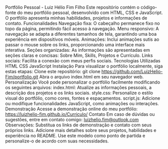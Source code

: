 Portfólio Pessoal - Luiz Hélio Fim Filho
Este repositório contém o código-fonte do meu portfólio pessoal, desenvolvido com HTML, CSS e JavaScript. O portfólio apresenta minhas habilidades, projetos e informações de contato.
Funcionalidades
Navegação fixa: O cabeçalho permanece fixo no topo da página, permitindo fácil acesso à navegação.
Menu responsivo: A navegação se adapta a diferentes tamanhos de tela, garantindo uma boa experiência em dispositivos móveis.
Animações: Inclui animações sutis ao passar o mouse sobre os links, proporcionando uma interface mais interativa.
Seções organizadas: As informações são apresentadas em seções claras e concisas: Sobre Mim, Skills, Projetos e Currículo.
Links sociais: Facilita a conexão com meus perfis sociais.
Tecnologias Utilizadas
HTML
CSS
JavaScript
Instalação
Para visualizar o portfólio localmente, siga estas etapas:
Clone este repositório: git clone https://github.com/LuizHelio-Fim/portfolio.git
Abra o arquivo index.html em seu navegador web.
Personalização
Você pode personalizar o portfólio facilmente modificando os seguintes arquivos:
index.html: Atualize as informações pessoais, a descrição dos projetos e os links sociais.
style.css: Personalize o estilo visual do portfólio, como cores, fontes e espaçamentos.
script.js: Adicione ou modifique funcionalidades JavaScript, como animações ou interações.
Demonstração
Acesse a demonstração online do meu portfólio: https://luizhelio-fim.github.io/Curriculo/
Contato
Em caso de dúvidas ou sugestões, entre em contato comigo: luizhelio.fim@outlook.com
Observações:
Substitua os links de demonstração e contato com seus próprios links.
Adicione mais detalhes sobre seus projetos, habilidades e experiência no README.
Use este modelo como ponto de partida e personalize-o de acordo com suas necessidades.
